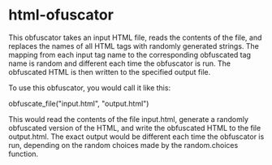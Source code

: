 # html-ofuscator

This obfuscator takes an input HTML file, reads the contents of the file, and replaces the names of all HTML tags with randomly generated strings. The mapping from each input tag name to the corresponding obfuscated tag name is random and different each time the obfuscator is run. The obfuscated HTML is then written to the specified output file.

To use this obfuscator, you would call it like this:

obfuscate_file("input.html", "output.html")

This would read the contents of the file input.html, generate a randomly obfuscated version of the HTML, and write the obfuscated HTML to the file output.html. The exact output would be different each time the obfuscator is run, depending on the random choices made by the random.choices function.

